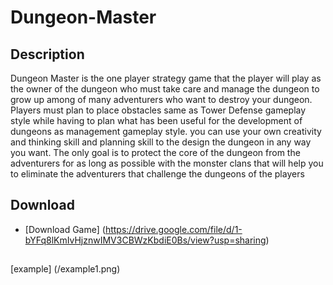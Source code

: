 # Dungeon-Master
## Description
Dungeon Master  is the one player strategy game that the player will play as the owner of the dungeon who must take care and manage the dungeon to grow up among of many adventurers who want to destroy your dungeon. Players must plan to place obstacles same as Tower Defense gameplay style while having to plan what has been useful for the development of dungeons as management gameplay style. you can use your own creativity and thinking skill and planning skill to the design the dungeon in any way you want. The only goal is to protect the core of the dungeon from the adventurers for as long as possible with the monster clans that will help you to eliminate the adventurers that challenge the dungeons of the players
## Download
- [Download Game] (https://drive.google.com/file/d/1-bYFq8lKmIvHjznwIMV3CBWzKbdiE0Bs/view?usp=sharing)
## 
[example] (/example1.png)
